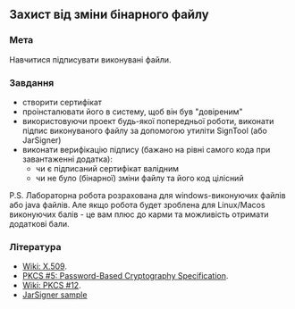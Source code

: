 ## Захист від зміни бінарного файлу
### Мета
Навчитися підписувати виконувані файли.

### Завдання

- створити сертифікат
- проінсталювати його в систему, щоб він був "довіреним"
- використовуючи проект будь-якої попередньої роботи, виконати підпис виконуваного файлу за допомогою утиліти SignTool (або JarSigner)
- виконати верифікацію підпису (бажано на рівні самого кода при завантаженні додатка): 
   - чи є підписаний сертифікат валідним
   - чи не було (бінарної) зміни файлу та його код цілісний


P.S. Лабораторна робота розрахована для windows-виконуючих файлів або java файлів. Але якщо робота будет зроблена для Linux/Macos виконуючих балів - це вам плюс до карми та можливість отримати додаткові бали.

### Література
- [Wiki: X.509](https://en.wikipedia.org/wiki/X.509).
- [PKCS #5: Password-Based Cryptography Specification](http://www.ietf.org/rfc/rfc2898.txt).
- [Wiki: PKCS #12](https://en.wikipedia.org/wiki/PKCS_12).
- [JarSigner sample](https://www.theserverside.com/blog/Coffee-Talk-Java-News-Stories-and-Opinions/jarsigner-digitially-sign-JARs-Java-keytool-certificates)